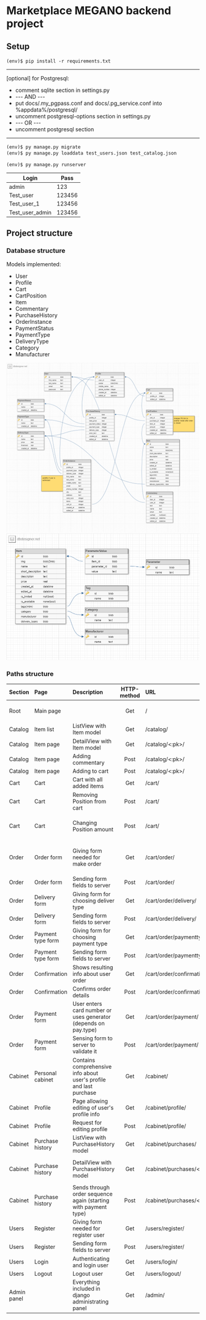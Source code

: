 # Marketplace MEGANO backend project

## Setup

```
(env)$ pip install -r requirements.txt
```

---
[optional] for Postgresql:

- comment sqlite section in settings.py
- --- AND ---
- put docs/.my_pgpass.conf and docs/.pg_service.conf into %appdata%/postgresql/
- uncomment postgresql-options section in settings.py
- --- OR ---
- uncomment postgresql section 
---

```
(env)$ py manage.py migrate
(env)$ py manage.py loaddata test_users.json test_catalog.json
```


```
(env)$ py manage.py runserver
```

| **Login**       | **Pass** |
|-----------------|----------|
| admin           | 123      |
| Test_user       | 123456   |
| Test_user_1     | 123456   |
| Test_user_admin | 123456   |

 
 




## Project structure

### Database structure
Models implemented:
- User
- Profile
- Cart
- CartPosition
- Item
- Commentary
- PurchaseHistory
- OrderInstance
- PaymentStatus
- PaymentType
- DeliveryType
- Category
- Manufacturer

![db template image](docs/db_template.png)
![db template image 2](docs/db_template_2.png)

### Paths structure
| **Section** | **Page**          | **Description**                                                    | **HTTP-method** | **URL**                   | **Commentary**                                   |
|:------------|:------------------|:-------------------------------------------------------------------|:---------------:|:--------------------------|:-------------------------------------------------|
| Root        | Main page         |                                                                    |       Get       | /                         | Includes categories, offers etc.                 |
| Catalog     | Item list         | ListView with Item model                                           |       Get       | /catalog/                 |                                                  |
| Catalog     | Item page         | DetailView with Item model                                         |       Get       | /catalog/<:pk>/           |                                                  |
| Catalog     | Item page         | Adding commentary                                                  |      Post       | /catalog/<:pk>/           |                                                  |
| Catalog     | Item page         | Adding to cart                                                     |      Post       | /catalog/<:pk>/           |                                                  |
| Cart        | Cart              | Cart with all added items                                          |       Get       | /cart/                    |                                                  |
| Cart        | Cart              | Removing Position from cart                                        |      Post       | /cart/                    | {'delete': <position_id>}                        |
| Cart        | Cart              | Changing Position amount                                           |      Post       | /cart/                    | {'add': <position_id>} or {'sub': <position_id>} |
| Order       | Order form        | Giving form needed for make order                                  |       Get       | /cart/order/              | Fields are autofilled in case of authorized user |
| Order       | Order form        | Sending form fields to server                                      |      Post       | /cart/order/              | Redirects to ./delivery                          |
| Order       | Delivery form     | Giving form for choosing deliver type                              |       Get       | /cart/order/delivery/     |                                                  |
| Order       | Delivery form     | Sending form fields to server                                      |      Post       | /cart/order/delivery/     | Redirects to ./paymenttype                       |
| Order       | Payment type form | Giving form for choosing payment type                              |       Get       | /cart/order/paymenttype/  |                                                  |
| Order       | Payment type form | Sending form fields to server                                      |      Post       | /cart/order/paymenttype/  | Redirects to ./paymenttype                       |
| Order       | Confirmation      | Shows resulting info about user order                              |       Get       | /cart/order/confirmation/ |                                                  |
| Order       | Confirmation      | Confirms order details                                             |      Post       | /cart/order/confirmation/ | Redirects to ./payment                           |
| Order       | Payment form      | User enters card number or uses generator (depends on pay.type)    |       Get       | /cart/order/payment/      |                                                  |
| Order       | Payment form      | Sensing form to server to validate it                              |      Post       | /cart/order/payment/      | Sends HttpResponse afterwards                    |
| Cabinet     | Personal cabinet  | Contains comprehensive info about user's profile and last purchase |       Get       | /cabinet/                 |                                                  |
| Cabinet     | Profile           | Page allowing editing of user's profile info                       |       Get       | /cabinet/profile/         |                                                  |
| Cabinet     | Profile           | Request for editing profile                                        |      Post       | /cabinet/profile/         |                                                  |
| Cabinet     | Purchase history  | ListView with PurchaseHistory model                                |       Get       | /cabinet/purchases/       |                                                  |
| Cabinet     | Purchase history  | DetailView with PurchaseHistory model                              |       Get       | /cabinet/purchases/<:pk>/ | Contains immutable fields and full order info    |
| Cabinet     | Purchase history  | Sends through order sequence again (starting with payment type)    |      Post       | /cabinet/purchases/<:pk>/ |                                                  |
| Users       | Register          | Giving form needed for register user                               |       Get       | /users/register/          |                                                  |
| Users       | Register          | Sending form fields to server                                      |      Post       | /users/register/          |                                                  |
| Users       | Login             | Authenticating and login user                                      |       Get       | /users/login/             |                                                  |
| Users       | Logout            | Logout user                                                        |       Get       | /users/logout/            |                                                  |
| Admin panel |                   | Everything included in django administrating panel                 |       Get       | /admin/                   | Admin rights are required                        |